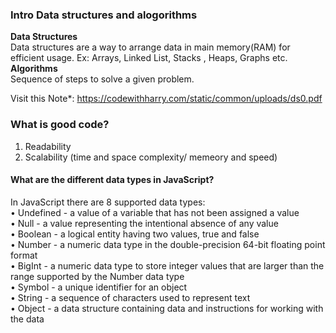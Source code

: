 ### Intro Data structures and alogorithms

<b> Data Structures </b> <br>
Data structures are a way to arrange data in main memory(RAM) for efficient usage.
Ex: Arrays, Linked List, Stacks , Heaps, Graphs etc.
<b> Algorithms </b> <br>
Sequence of steps to solve a given problem.

Visit this Note\*: https://codewithharry.com/static/common/uploads/ds0.pdf

### What is good code?

1. Readability
2. Scalability (time and space complexity/ memeory and speed)

#### What are the different data types in JavaScript?

In JavaScript there are 8 supported data types:  
• Undefined - a value of a variable that has not been assigned a value  
• Null - a value representing the intentional absence of any value  
• Boolean - a logical entity having two values, true and false  
• Number - a numeric data type in the double-precision 64-bit floating point format  
• BigInt - a numeric data type to store integer values that are larger than the range supported by the Number data type  
• Symbol - a unique identifier for an object  
• String - a sequence of characters used to represent text  
• Object - a data structure containing data and instructions for working with the data
